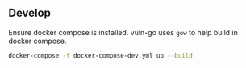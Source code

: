## Develop

Ensure docker compose is installed. vuln-go uses `gow` to help build in docker compose.
```bash
docker-compose -f docker-compose-dev.yml up --build
```
